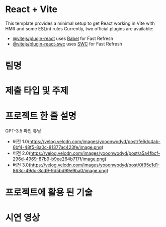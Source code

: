 # React + Vite

This template provides a minimal setup to get React working in Vite with HMR and some ESLint rules
Currently, two official plugins are available:

- [@vitejs/plugin-react](https://github.com/vitejs/vite-plugin-react/blob/main/packages/plugin-react/README.md) uses [Babel](https://babeljs.io/) for Fast Refresh
- [@vitejs/plugin-react-swc](https://github.com/vitejs/vite-plugin-react-swc) uses [SWC](https://swc.rs/) for Fast Refresh


# 팀명

# 제출 타입 및 주제

# 프로젝트 한 줄 설명

GPT-3.5 파인 튜닝
* 버전 1.0(https://velog.velcdn.com/images/yooonwodyd/post/fe6dc4ab-6bf4-48f5-8a0c-81377ac423fe/image.png)
* 버전 2.0(https://velog.velcdn.com/images/yooonwodyd/post/a5a4fbcf-296d-4969-87b9-b9ee264b717f/image.png)
* 버전 3.0(https://velog.velcdn.com/images/yooonwodyd/post/0f95e1d1-863c-49dc-8cd9-9d5bd99e9ba0/image.png)

# 프로젝트에 활용 된 기술

# 시연 영상
